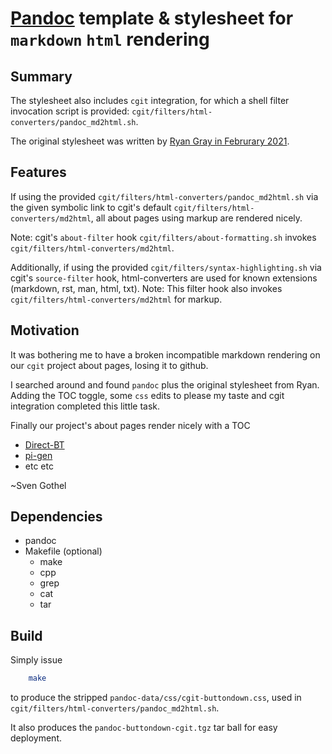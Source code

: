 # [Pandoc](https://pandoc.org/) template & stylesheet for `markdown` `html` rendering

## Summary

The stylesheet also includes `cgit` integration,
for which a shell filter invocation script is provided: `cgit/filters/html-converters/pandoc_md2html.sh`.

The original stylesheet was written by [Ryan Gray in Februrary 2021](https://gist.github.com/ryangray/1882525).

## Features

If using the provided `cgit/filters/html-converters/pandoc_md2html.sh` 
via the given symbolic link to cgit's default `cgit/filters/html-converters/md2html`,
all about pages using markup are rendered nicely.

Note: cgit's `about-filter` hook `cgit/filters/about-formatting.sh` invokes `cgit/filters/html-converters/md2html`.

Additionally, if using the provided `cgit/filters/syntax-highlighting.sh`
via cgit's `source-filter` hook, html-converters are used for known extensions (markdown, rst, man, html, txt).
Note: This filter hook also invokes `cgit/filters/html-converters/md2html` for markup.

## Motivation

It was bothering me to have a broken incompatible markdown
rendering on our `cgit` project about pages, losing it to github.

I searched around and found `pandoc` plus the original stylesheet from Ryan.
Adding the TOC toggle, some `css` edits to please my taste and cgit integration
completed this little task.

Finally our project's about pages render nicely with a TOC
* [Direct-BT](https://jausoft.com/cgit/direct_bt.git/about/)
* [pi-gen](https://jausoft.com/cgit/pi-gen.git/about/)
* etc etc

~Sven Gothel

## Dependencies

* pandoc
* Makefile (optional)
    * make
    * cpp
    * grep
    * cat 
    * tar

## Build

Simply issue 
```bash
    make
```
to produce the stripped `pandoc-data/css/cgit-buttondown.css`,
used in `cgit/filters/html-converters/pandoc_md2html.sh`.

It also produces the `pandoc-buttondown-cgit.tgz` tar ball for easy deployment.


